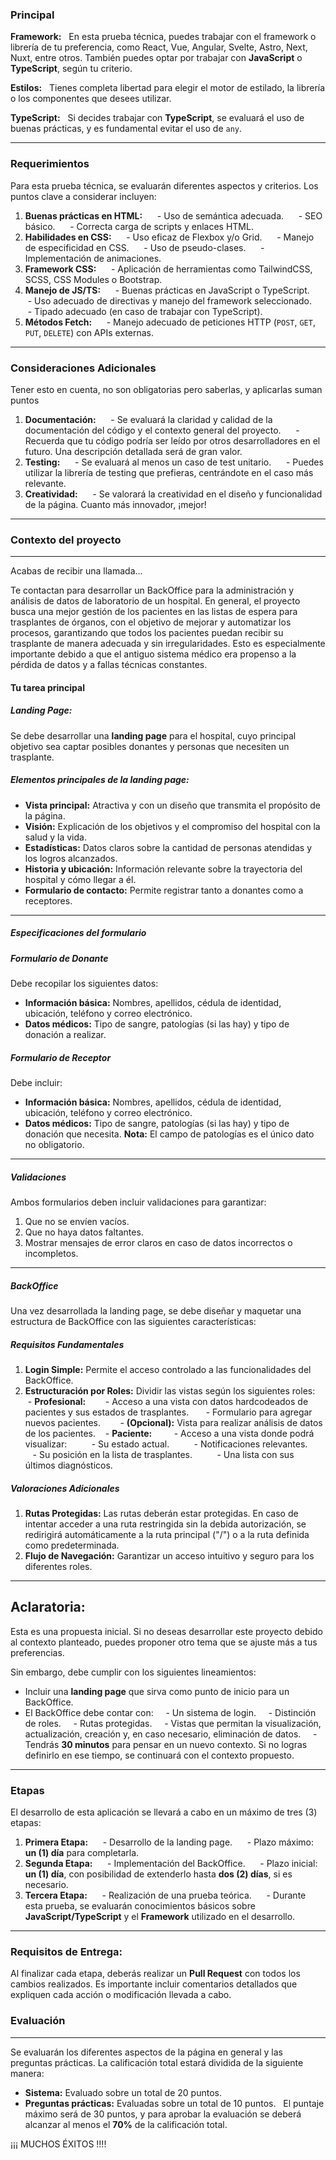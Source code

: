 ### Principal

**Framework:**  
En esta prueba técnica, puedes trabajar con el framework o librería de tu preferencia, como React, Vue, Angular, Svelte, Astro, Next, Nuxt, entre otros. También puedes optar por trabajar con **JavaScript** o **TypeScript**, según tu criterio.

**Estilos:**  
Tienes completa libertad para elegir el motor de estilado, la librería o los componentes que desees utilizar.

**TypeScript:**  
Si decides trabajar con **TypeScript**, se evaluará el uso de buenas prácticas, y es fundamental evitar el uso de `any`.

---
### Requerimientos
Para esta prueba técnica, se evaluarán diferentes aspectos y criterios. Los puntos clave a considerar incluyen:
1. **Buenas prácticas en HTML:**  
   - Uso de semántica adecuada.  
   - SEO básico.  
   - Correcta carga de scripts y enlaces HTML.
2. **Habilidades en CSS:**  
   - Uso eficaz de Flexbox y/o Grid.  
   - Manejo de especificidad en CSS.  
   - Uso de pseudo-clases.  
   - Implementación de animaciones.
3. **Framework CSS:**  
   - Aplicación de herramientas como TailwindCSS, SCSS, CSS Modules o Bootstrap.
4. **Manejo de JS/TS:**  
   - Buenas prácticas en JavaScript o TypeScript.  
   - Uso adecuado de directivas y manejo del framework seleccionado.  
   - Tipado adecuado (en caso de trabajar con TypeScript).
1. **Métodos Fetch:**  
   - Manejo adecuado de peticiones HTTP (`POST`, `GET`, `PUT`, `DELETE`) con APIs externas.
---
### Consideraciones Adicionales 
Tener esto en cuenta, no son obligatorias pero saberlas, y aplicarlas suman puntos

1. **Documentación:**  
   - Se evaluará la claridad y calidad de la documentación del código y el contexto general del proyecto.  
   - Recuerda que tu código podría ser leído por otros desarrolladores en el futuro. Una descripción detallada será de gran valor.
1. **Testing:**  
   - Se evaluará al menos un caso de test unitario.  
   - Puedes utilizar la librería de testing que prefieras, centrándote en el caso más relevante.
1. **Creatividad:**  
   - Se valorará la creatividad en el diseño y funcionalidad de la página. Cuanto más innovador, ¡mejor!
  
---
### Contexto del proyecto

---
Acabas de recibir una llamada...

Te contactan para desarrollar un BackOffice para la administración y análisis de datos de laboratorio de un hospital. En general, el proyecto busca una mejor gestión de los pacientes en las listas de espera para trasplantes de órganos, con el objetivo de mejorar y automatizar los procesos, garantizando que todos los pacientes puedan recibir su trasplante de manera adecuada y sin irregularidades. Esto es especialmente importante debido a que el antiguo sistema médico era propenso a la pérdida de datos y a fallas técnicas constantes.
#### Tu tarea principal
##### **Landing Page:**

Se debe desarrollar una **landing page** para el hospital, cuyo principal objetivo sea captar posibles donantes y personas que necesiten un trasplante.
##### Elementos principales de la landing page:
- **Vista principal:** Atractiva y con un diseño que transmita el propósito de la página.
- **Visión:** Explicación de los objetivos y el compromiso del hospital con la salud y la vida.
- **Estadísticas:** Datos claros sobre la cantidad de personas atendidas y los logros alcanzados.
- **Historia y ubicación:** Información relevante sobre la trayectoria del hospital y cómo llegar a él.
- **Formulario de contacto:** Permite registrar tanto a donantes como a receptores.
---
##### Especificaciones del formulario

##### Formulario de Donante
Debe recopilar los siguientes datos:
- **Información básica:** Nombres, apellidos, cédula de identidad, ubicación, teléfono y correo electrónico.
- **Datos médicos:** Tipo de sangre, patologías (si las hay) y tipo de donación a realizar.
##### Formulario de Receptor
Debe incluir:
- **Información básica:** Nombres, apellidos, cédula de identidad, ubicación, teléfono y correo electrónico.
- **Datos médicos:** Tipo de sangre, patologías (si las hay) y tipo de donación que necesita.
**Nota:** El campo de patologías es el único dato no obligatorio.

---
##### Validaciones
Ambos formularios deben incluir validaciones para garantizar:
1. Que no se envíen vacíos.
2. Que no haya datos faltantes.
3. Mostrar mensajes de error claros en caso de datos incorrectos o incompletos.
---
##### **BackOffice**

Una vez desarrollada la landing page, se debe diseñar y maquetar una estructura de BackOffice con las siguientes características:
##### **Requisitos Fundamentales**

1. **Login Simple:** Permite el acceso controlado a las funcionalidades del BackOffice.
2. **Estructuración por Roles:** Dividir las vistas según los siguientes roles:
   - **Profesional:**  
       - Acceso a una vista con datos hardcodeados de pacientes y sus estados de trasplantes.
       - Formulario para agregar nuevos pacientes.  
       - **(Opcional):** Vista para realizar análisis de datos de los pacientes.
   - **Paciente:**  
       - Acceso a una vista donde podrá visualizar:  
       - Su estado actual.  
       - Notificaciones relevantes.  
       - Su posición en la lista de trasplantes.  
       - Una lista con sus últimos diagnósticos.  
##### **Valoraciones Adicionales**

1. **Rutas Protegidas:** Las rutas deberán estar protegidas. En caso de intentar acceder a una ruta restringida sin la debida autorización, se redirigirá automáticamente a la ruta principal ("/") o a la ruta definida como predeterminada.
2. **Flujo de Navegación:** Garantizar un acceso intuitivo y seguro para los diferentes roles.
  
---
## **Aclaratoria:**

Esta es una propuesta inicial. Si no deseas desarrollar este proyecto debido al contexto planteado, puedes proponer otro tema que se ajuste más a tus preferencias.

Sin embargo, debe cumplir con los siguientes lineamientos:
- Incluir una **landing page** que sirva como punto de inicio para un BackOffice.  
- El BackOffice debe contar con:  
  - Un sistema de login.  
  - Distinción de roles.  
  - Rutas protegidas.  
  - Vistas que permitan la visualización, actualización, creación y, en caso necesario, eliminación de datos.  
  - 
Tendrás **30 minutos** para pensar en un nuevo contexto. Si no logras definirlo en ese tiempo, se continuará con el contexto propuesto.
---
### Etapas
  
El desarrollo de esta aplicación se llevará a cabo en un máximo de tres (3) etapas:
1. **Primera Etapa:**  
   - Desarrollo de la landing page.  
   - Plazo máximo: **un (1) día** para completarla.
2. **Segunda Etapa:**  
   - Implementación del BackOffice.  
   - Plazo inicial: **un (1) día**, con posibilidad de extenderlo hasta **dos (2) días**, si es necesario.
3. **Tercera Etapa:**  
   - Realización de una prueba teórica.  
   - Durante esta prueba, se evaluarán conocimientos básicos sobre **JavaScript/TypeScript** y el **Framework** utilizado en el desarrollo.  

---
### Requisitos de Entrega:

Al finalizar cada etapa, deberás realizar un **Pull Request** con todos los cambios realizados. Es importante incluir comentarios detallados que expliquen cada acción o modificación llevada a cabo.
### Evaluación
---
Se evaluarán los diferentes aspectos de la página en general y las preguntas prácticas. La calificación total estará dividida de la siguiente manera:
- **Sistema:** Evaluado sobre un total de 20 puntos.  
- **Preguntas prácticas:** Evaluadas sobre un total de 10 puntos.  
El puntaje máximo será de 30 puntos, y para aprobar la evaluación se deberá alcanzar al menos el **70%** de la calificación total.

¡¡¡ MUCHOS ÉXITOS !!!!
